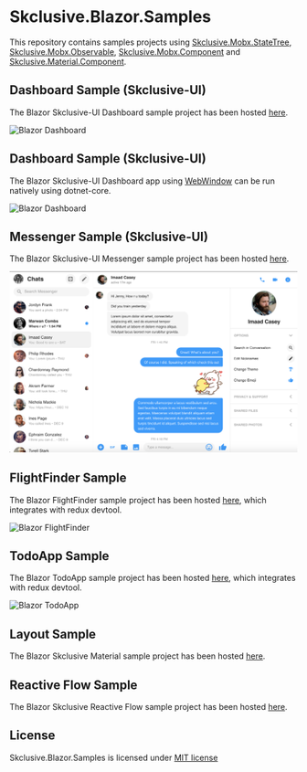 Skclusive.Blazor.Samples
=============================

This repository contains samples projects using [Skclusive.Mobx.StateTree](https://github.com/skclusive/Skclusive.Mobx.StateTree), [Skclusive.Mobx.Observable](https://github.com/skclusive/Skclusive.Mobx.Observable), [Skclusive.Mobx.Component](https://github.com/skclusive/Skclusive.Mobx.Component) and [Skclusive.Material.Component](https://github.com/skclusive/Skclusive.Material.Component).

## Dashboard Sample (Skclusive-UI)

The Blazor Skclusive-UI Dashboard sample project has been hosted [here](https://skclusive.github.io/Skclusive.Blazor.Samples/Dashboard/).

![Blazor Dashboard](images/dashboard-web.gif)

## Dashboard Sample (Skclusive-UI)

The Blazor Skclusive-UI Dashboard app using [WebWindow](https://github.com/SteveSandersonMS/WebWindow) can be run natively using dotnet-core.

![Blazor Dashboard](images/dashboard-webwindow.gif)

## Messenger Sample (Skclusive-UI)

The Blazor Skclusive-UI Messenger sample project has been hosted [here](https://skclusive.github.io/Skclusive.Blazor.Samples/Messenger/).

![Blazor Messeger](images/messenger.png)

## FlightFinder Sample

The Blazor FlightFinder sample project has been hosted [here](https://skclusive.github.io/Skclusive.Blazor.Samples/FlightFinder/), which integrates with redux devtool.

![Blazor FlightFinder](images/flight-finder.gif)

## TodoApp Sample

The Blazor TodoApp sample project has been hosted [here](https://skclusive.github.io/Skclusive.Blazor.Samples/TodoApp/), which integrates with redux devtool.

![Blazor TodoApp](images/todo-app.gif)

## Layout Sample

The Blazor Skclusive Material sample project has been hosted [here](https://skclusive.github.io/Skclusive.Blazor.Samples/Material/).

## Reactive Flow Sample

The Blazor Skclusive Reactive Flow sample project has been hosted [here](https://skclusive.github.io/Skclusive.Blazor.Samples/StateTree/).


## License

Skclusive.Blazor.Samples is licensed under [MIT license](http://www.opensource.org/licenses/mit-license.php)
